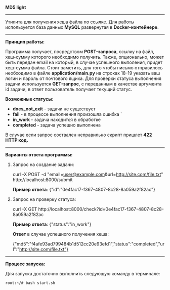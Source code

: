 **MD5 light**

------------


Утилита для получения хеша файла по ссылке.
Для работы используется база данных **MySQL** развернутая в **Docker-контейнере**.

------------


**Принцип работы:**

Программа получает, посредством **POST-запроса**, ссылку на файл, хеш-сумму которого необходимо получить. Также, опционально, может быть передан email на который, в случае успешного выполения, придет хеш-сумма файла. Стоит заметить, для того чтобы письмо отправилось необходимо в файле **application/main.py** на строках 18-19 указать ваш логин и пароль от почтового ящика.
Для проверки статуса выполнения задачи используется **GET-запрос**, с переданным в качестве аргумента id задачи, в ответ пользователь получает текущий статус.

**Возможные статусы**:

- **does_not_exit** - задачи не существует
- **fail** - в процессе выполнения произошла ошибка `
- **in_work** - задача находится в обработке
- **completed** - задача успешно выполнена

В случае если запрос соствален неправильно скрипт пришлет **422 HTTP код.**

------------


**Варианты ответа программы:**
1. Запрос на создание задачи:

    curl -X POST -d "email=user@example.com&url=http://site.com/file.txt" http://localhost:8000/submit

    **Пример ответа**: {"id":"0e4fac17-f367-4807-8c28-8a059a2f82ac"}

2. Запрос на проверку статуса:

    curl -X GET http://localhost:8000/check?id=0e4fac17-f367-4807-8c28-8a059a2f82ac

    **Пример ответа**: {"status":"in_work"}

    **Ответ** в случае успешного получения хеша:

    {"md5":"f4afe93ad799484b1d512cc20e93efd1","status":"completed","url":"http://site.com/file.txt"}

------------

**Процесс запуска:**

Для запуска достаточно выполнить следующую команду в терминале:
```
root:~/# bash start.sh
```
